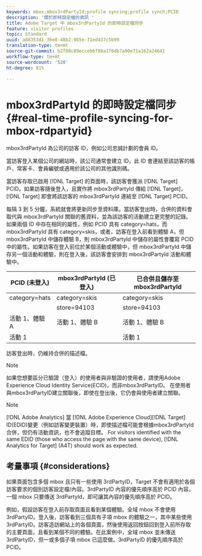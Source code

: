 ```yaml
---
keywords: mbox;mbox3rdPartyId;profile syncing;profile synch;PCID
description: '關於即時設定檔的資訊 '
title: Adobe Target 中 mbox3rdPartyId 的即時設定檔同步
feature: visitor profiles
topic: Standard
uuid: a88353d1-36e8-48b2-9b5e-71ed437c5b99
translation-type: tm+mt
source-git-commit: b2f80c89ecceb6f88a176db7a90e71a162a24641
workflow-type: tm+mt
source-wordcount: '520'
ht-degree: 81%

---
```



# mbox3rdPartyId 的即時設定檔同步{#real-time-profile-syncing-for-mbox-rdpartyid}

mbox3rdPartyId 為公司的訪客 ID，例如公司忠誠計劃的會員 ID。

當訪客登入某個公司的網站時，該公司通常會建立 ID，此 ID 會連結至該訪客的帳戶、常客卡、會員編號或適用於該公司的其他識別碼。

當訪客存取已啟用 [!DNL Target] 的頁面時，該訪客會獲派 [!DNL Target] PCID。如果訪客隨後登入，且實作將 mbox3rdPartyId 傳給 [!DNL Target]，[!DNL Target] 即會將該訪客的 mbox3rdPartyId 連結至 [!DNL Target] PCID。

每隔 3 到 5 分鐘，系統就會將更新同步至資料庫。當訪客登出時，合併的資料會取代與 mbox3rdPartyId 關聯的舊資料，並為該訪客的活動建立更完整的記錄。如果兩個 ID 中存在相同的屬性，例如 PCID 具有 category=hats，而 mbox3rdPartyId 具有 category=skis，或者，訪客在登入前看到體驗 A，但 mbox3rdPartyId 中儲存體驗 B，則 mbox3rdPartyId 中儲存的屬性會覆寫 PCID 中的屬性。如果訪客在登入前位於某個活動或體驗中，但 mbox3rdPartyId 中儲存另一個活動和體驗，則在登入後，該訪客會安排到 mbox3rdPartyId 活動和體驗中。

| PCID (未登入) | mbox3rdPartyId (已登入) | 已合併且儲存至 mbox3rdPartyId |
|---|---|---|
| category=hats | category=skis | category=skis |
|  | store=94103 | store=94103 |
| 活動 1、體驗 A | 活動 1、體驗 B | 活動 1、體驗 B |
| 活動 1 |  | 活動 1 |

訪客登出時，仍維持合併的描述檔。

>[!NOTE]
>
>如果您想要區分已驗證（登入）的使用者與非驗證的使用者，請使用Adobe Experience Cloud Identity Service(ECID)，而非mbox3rdPartyID。 在使用者與mbox3rdPartyID建立關聯後，即使在登出後，它仍會與使用者建立關聯。

>[!NOTE]
>
>[!DNL Adobe Analytics] 當 [!DNL Adobe Experience Cloud][!DNL Target] ID(EDID)變更（例如訪客變更裝置）時，即使描述檔可能會根據mbox3rdPartyId合併，但仍有活動資訊，也不會追蹤目標。 For visitors identified with the same EDID (those who access the page with the same device), [!DNL Analytics for Target] (A4T) should work as expected.

## 考量事項 {#considerations}

如果頁面包含多個 mbox 且只有一些使用 3rdPartyID，Target 不會有適用於各個訪客要求的個別訪客設定檔/內容。3rdPartyID 內容的優先順序高於 PCID 內容。一個 mbox 只要傳送 3rdPartyId，即可讓其內容的優先順序高於 PCID。

例如，假設訪客在登入前存取頁面且看到某個體驗。全域 mbox 不會使用 3rdPartyID。登入後，訪客看到三個具有子項 mbox 的體驗之一，其中某些使用 3rdPartyID。訪客造訪網站上的各個頁面，然後使用返回按鈕回到登入前所存取的主要頁面，且看到某個不同的體驗。在此案例中，全域 mbox 並未傳送 3rdPartyID，但一或多個子項 mbox 已這麼做。3rdPartyID 的優先順序高於 PCID。
